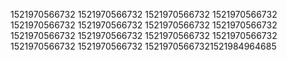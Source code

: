 1521970566732
1521970566732
1521970566732
1521970566732
1521970566732
1521970566732
1521970566732
1521970566732
1521970566732
1521970566732
1521970566732
1521970566732
1521970566732
1521970566732
15219705667321521984964685